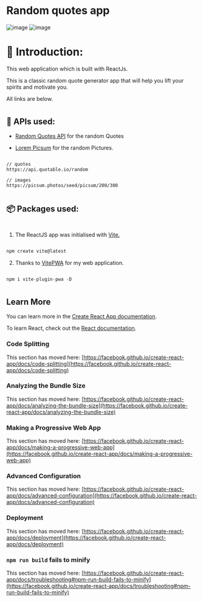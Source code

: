 # Random quotes app
![image](https://github.com/makskhv21/Random-quotes/assets/113525627/123244c1-e112-4437-9dab-0c8262ce3d68)
![image](https://github.com/makskhv21/Random-quotes/assets/113525627/d4eda84c-8b58-4900-bc8f-01e150a412ab)

#

# :hugs: Introduction:

This web application which is built with ReactJs.

This is a classic random quote generator app that will help you lift your spirits and motivate you.

All links are below.

#

## :cowboy_hat_face: APIs used:

- [Random Quotes API](https://github.com/lukePeavey/quotable) for the random Quotes

- [Lorem Picsum](https://picsum.photos/) for the random Pictures.

```

// quotes
https://api.quotable.io/random

// images
https://picsum.photos/seed/picsum/200/300

```

#

## :package: Packages used:
#

1. The ReactJS app was initialised with [Vite.](https://vitejs.dev/)

```javascript

npm create vite@latest

```
2.  Thanks to [VitePWA](https://github.com/vite-pwa/vite-plugin-pwa) for my web application.

```javascript

npm i vite-plugin-pwa -D

```

#

## Learn More

You can learn more in the [Create React App documentation](https://facebook.github.io/create-react-app/docs/getting-started).

To learn React, check out the [React documentation](https://reactjs.org/).

### Code Splitting

This section has moved here: [https://facebook.github.io/create-react-app/docs/code-splitting](https://facebook.github.io/create-react-app/docs/code-splitting)

### Analyzing the Bundle Size

This section has moved here: [https://facebook.github.io/create-react-app/docs/analyzing-the-bundle-size](https://facebook.github.io/create-react-app/docs/analyzing-the-bundle-size)

### Making a Progressive Web App

This section has moved here: [https://facebook.github.io/create-react-app/docs/making-a-progressive-web-app](https://facebook.github.io/create-react-app/docs/making-a-progressive-web-app)

### Advanced Configuration

This section has moved here: [https://facebook.github.io/create-react-app/docs/advanced-configuration](https://facebook.github.io/create-react-app/docs/advanced-configuration)

### Deployment

This section has moved here: [https://facebook.github.io/create-react-app/docs/deployment](https://facebook.github.io/create-react-app/docs/deployment)

### `npm run build` fails to minify

This section has moved here: [https://facebook.github.io/create-react-app/docs/troubleshooting#npm-run-build-fails-to-minify](https://facebook.github.io/create-react-app/docs/troubleshooting#npm-run-build-fails-to-minify)
